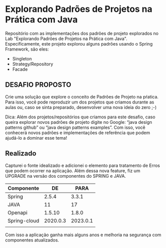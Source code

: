 # Explorando Padrões de Projetos na Prática com Java

Repositório com as implementações dos padrões de projeto explorados no Lab "Explorando Padrões de Projetos na Prática com Java". Especificamente, este projeto explorou alguns padrões usando o Spring Framework, são eles:

- Singleton
- Strategy/Repository
- Facade

## DESAFIO PROPOSTO

Crie uma solução que explore o conceito de Padrões de Projeto na pŕatica. Para isso, você pode reproduzir um dos projetos que criamos durante as aulas ou, caso se sinta preparado, desenvolver uma nova ideia do zero ;-)

Dica: Além dos projetos/repositórios que criamos para este desafio, caso queira explorar novos padrões de projeto digite no Google: “java design patterns github” ou “java design patterns examples”. Com isso, você conhecerá novos padrões e implementações de referência que podem ajudá-lo a dominar esse tema!

## Realizado

Capturei o fonte idealizado e adicionei o elemento para tratamento de Erros que podem ocorrer na aplicação. Além dessa nova feature, fiz um UPGRADE na versão dos componentes do SPRING e JAVA.

| Componente | DE | PARA |
| --- | --- | --- |
| Spring | 2.5.4 | 3.3.1 |
| JAVA | 11 | 17 |
| Openapi| 1.5.10 | 1.8.0 |
| Spring-cloud| 2020.0.3 | 2023.0.1 |
| | | |

Com isso a aplicação ganha mais alguns anos e melhoria na segurança com componentes atualizados.
